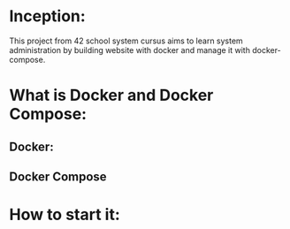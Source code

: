 # Inception:
This project from 42 school system cursus aims to learn system administration by building website with docker and manage it with docker-compose.
# What is Docker and Docker Compose:
## Docker:
## Docker Compose
# How to start it:
